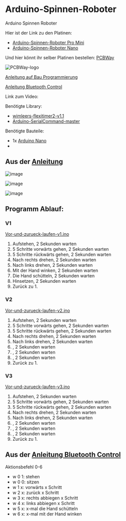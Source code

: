 # Arduino-Spinnen-Roboter
Arduino Spinnen Roboter

Hier ist der Link zu den Platinen:
- [Arduino-Spinnen-Roboter Pro Mini](https://www.pcbway.com/project/shareproject/Arduino_Spinnen_Roboter_5e67cf5d.html)
- [Arduino-Spinnen-Roboter Nano](https://www.pcbway.com/project/shareproject/Arduino_Spinnen_Roboter_Nano_7bf1c600.html)

Und hier könnt ihr selber Platinen bestellen: [PCBWay](https://www.pcbway.com/)

![PCBWay-logo](https://github.com/user-attachments/assets/f7c905fa-edf6-4745-9900-ceeaef771a5f)

[Anleitung auf Bau Programmierung](https://www.instructables.com/DIY-Spider-RobotQuad-robot-Quadruped/)

[Anleitung Bluetooth Control](https://www.instructables.com/DIY-Spider-Robot-PART-II-Remote-control/)



Link zum Video: 


Benötigte Library:
- [wimleers-flexitimer2-v1.1](https://github.com/Linu-Tec/Arduino-Spinnen-Roboter/blob/main/wimleers-flexitimer2-v1.1.zip)
- [Arduino-SerialCommand-master](https://github.com/Linu-Tec/Arduino-Spinnen-Roboter/blob/main/Arduino-SerialCommand-master.zip)



Benötigte Bauteile:
- 1x [Arduino Nano](https://funduinoshop.com/elektronische-module/sonstige/mikrocontroller/funduino-nano-r3-ch340-chip-ungeloetet)
- 




## Aus der [Anleitung](https://www.instructables.com/DIY-Spider-RobotQuad-robot-Quadruped/)

![image](https://github.com/user-attachments/assets/7fb1b636-9eaa-4e1b-ac8c-60895d216240)

![image](https://github.com/user-attachments/assets/0bb091c5-55e0-48a1-96be-d137af29d8eb)

![image](https://github.com/user-attachments/assets/d8bd37f0-bc56-43b8-93a9-f525ff2ec553)

## Programm Ablauf:
### V1
[Vor-und-zurueck-laufen-v1.ino](https://github.com/Linu-Tec/Arduino-Spinnen-Roboter/blob/main/Vor-und-zurueck-laufen-v1.ino)

1. Aufstehen, 2 Sekunden warten
2. 5 Schritte vorwärts gehen, 2 Sekunden warten
3. 5 Schritte rückwärts gehen, 2 Sekunden warten
4. Nach rechts drehen, 2 Sekunden warten
5. Nach links drehen, 2 Sekunden warten
6. Mit der Hand winken, 2 Sekunden warten
7. Die Hand schütteln, 2 Sekunden warten
8. Hinsetzen, 2 Sekunden warten
9. Zurück zu 1.

### V2
[Vor-und-zurueck-laufen-v2.ino](https://github.com/Linu-Tec/Arduino-Spinnen-Roboter/blob/main/Vor-und-zurueck-laufen-v2.ino)

1. Aufstehen, 2 Sekunden warten
2. 5 Schritte vorwärts gehen, 2 Sekunden warten
3. 5 Schritte rückwärts gehen, 2 Sekunden warten
4. Nach rechts drehen, 2 Sekunden warten
5. Nach links drehen, 2 Sekunden warten
6. , 2 Sekunden warten
7. , 2 Sekunden warten
8. , 2 Sekunden warten
9. Zurück zu 1.

### V3
[Vor-und-zurueck-laufen-v3.ino](https://github.com/Linu-Tec/Arduino-Spinnen-Roboter/blob/main/Vor-und-zurueck-laufen-v3.ino)

1. Aufstehen, 2 Sekunden warten
2. 5 Schritte vorwärts gehen, 2 Sekunden warten
3. 5 Schritte rückwärts gehen, 2 Sekunden warten
4. Nach rechts drehen, 2 Sekunden warten
5. Nach links drehen, 2 Sekunden warten
6. , 2 Sekunden warten
7. , 2 Sekunden warten
8. , 2 Sekunden warten
9. Zurück zu 1.




## Aus der [Anleitung Bluetooth Control](https://www.instructables.com/DIY-Spider-Robot-PART-II-Remote-control/)


Aktionsbefehl 0-6
- w 0 1: stehen
- w 0 0: sitzen
- w 1 x: vorwärts x Schritt
- w 2 x: zurück x Schritt
- w 3 x: rechts abbiegen x Schritt
- w 4 x: links abbiegen x Schritt
- w 5 x: x-mal die Hand schütteln
- w 6 x: x-mal mit der Hand winken
